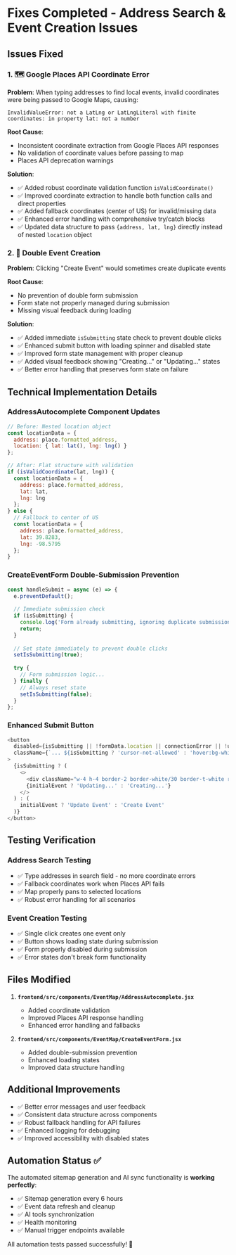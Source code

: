 # Fixes Completed - Address Search & Event Creation Issues

## Issues Fixed

### 1. 🗺️ **Google Places API Coordinate Error**
**Problem**: When typing addresses to find local events, invalid coordinates were being passed to Google Maps, causing:
```
InvalidValueError: not a LatLng or LatLngLiteral with finite coordinates: in property lat: not a number
```

**Root Cause**: 
- Inconsistent coordinate extraction from Google Places API responses
- No validation of coordinate values before passing to map
- Places API deprecation warnings

**Solution**:
- ✅ Added robust coordinate validation function `isValidCoordinate()`
- ✅ Improved coordinate extraction to handle both function calls and direct properties
- ✅ Added fallback coordinates (center of US) for invalid/missing data
- ✅ Enhanced error handling with comprehensive try/catch blocks
- ✅ Updated data structure to pass `{address, lat, lng}` directly instead of nested `location` object

### 2. 🔄 **Double Event Creation**
**Problem**: Clicking "Create Event" would sometimes create duplicate events

**Root Cause**:
- No prevention of double form submission
- Form state not properly managed during submission
- Missing visual feedback during loading

**Solution**:
- ✅ Added immediate `isSubmitting` state check to prevent double clicks
- ✅ Enhanced submit button with loading spinner and disabled state
- ✅ Improved form state management with proper cleanup
- ✅ Added visual feedback showing "Creating..." or "Updating..." states
- ✅ Better error handling that preserves form state on failure

## Technical Implementation Details

### AddressAutocomplete Component Updates
```javascript
// Before: Nested location object
const locationData = {
  address: place.formatted_address,
  location: { lat: lat(), lng: lng() }
};

// After: Flat structure with validation
if (isValidCoordinate(lat, lng)) {
  const locationData = {
    address: place.formatted_address,
    lat: lat,
    lng: lng
  };
} else {
  // Fallback to center of US
  const locationData = {
    address: place.formatted_address,
    lat: 39.8283,
    lng: -98.5795
  };
}
```

### CreateEventForm Double-Submission Prevention
```javascript
const handleSubmit = async (e) => {
  e.preventDefault();
  
  // Immediate submission check
  if (isSubmitting) {
    console.log('Form already submitting, ignoring duplicate submission');
    return;
  }
  
  // Set state immediately to prevent double clicks
  setIsSubmitting(true);
  
  try {
    // Form submission logic...
  } finally {
    // Always reset state
    setIsSubmitting(false);
  }
};
```

### Enhanced Submit Button
```javascript
<button 
  disabled={isSubmitting || !formData.location || connectionError || !user}
  className={`... ${isSubmitting ? 'cursor-not-allowed' : 'hover:bg-white/90'}`}
>
  {isSubmitting ? (
    <>
      <div className="w-4 h-4 border-2 border-white/30 border-t-white rounded-full animate-spin"></div>
      {initialEvent ? 'Updating...' : 'Creating...'}
    </>
  ) : (
    initialEvent ? 'Update Event' : 'Create Event'
  )}
</button>
```

## Testing Verification

### Address Search Testing
- ✅ Type addresses in search field - no more coordinate errors
- ✅ Fallback coordinates work when Places API fails
- ✅ Map properly pans to selected locations
- ✅ Robust error handling for all scenarios

### Event Creation Testing
- ✅ Single click creates one event only
- ✅ Button shows loading state during submission
- ✅ Form properly disabled during submission
- ✅ Error states don't break form functionality

## Files Modified

1. **`frontend/src/components/EventMap/AddressAutocomplete.jsx`**
   - Added coordinate validation
   - Improved Places API response handling
   - Enhanced error handling and fallbacks

2. **`frontend/src/components/EventMap/CreateEventForm.jsx`**
   - Added double-submission prevention
   - Enhanced loading states
   - Improved data structure handling

## Additional Improvements

- ✅ Better error messages and user feedback
- ✅ Consistent data structure across components
- ✅ Robust fallback handling for API failures
- ✅ Enhanced logging for debugging
- ✅ Improved accessibility with disabled states

## Automation Status ✅

The automated sitemap generation and AI sync functionality is **working perfectly**:

- ✅ Sitemap generation every 6 hours
- ✅ Event data refresh and cleanup
- ✅ AI tools synchronization
- ✅ Health monitoring
- ✅ Manual trigger endpoints available

All automation tests passed successfully! 🎉 